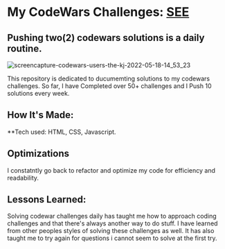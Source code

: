 # My CodeWars Challenges: <a target="_blank" href="https://www.codewars.com/users/the_kj" >SEE</a> 

## Pushing two(2) codewars solutions is a daily routine.

![screencapture-codewars-users-the-kj-2022-05-18-14_53_23](https://user-images.githubusercontent.com/100381663/169058954-17814006-caf7-4c8b-81d3-32949fa3a501.png)

This repository is dedicated to ducumemting solutions to my codewars challenges. So far, I have Completed over 50+ challenges and I Push 10 solutions every week.

## How It's Made:

**Tech used: HTML, CSS, Javascript.

## Optimizations

I constatntly go back to refactor and optimize my code for efficiency and readability. 

## Lessons Learned:

Solving codewar challenges daily has taught me how to approach coding challenges and that there's always another way to do stuff. I have learned from other peoples styles of solving these challenges as well. It has also taught me to try again for questions i cannot seem to solve at the first try.






